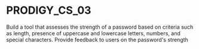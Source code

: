 # PRODIGY_CS_03
Build a tool that assesses the strength of a password based on criteria such as length, presence of uppercase and lowercase letters, numbers, and special characters. Provide feedback to users on the password's strength
